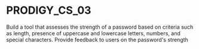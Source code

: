 # PRODIGY_CS_03
Build a tool that assesses the strength of a password based on criteria such as length, presence of uppercase and lowercase letters, numbers, and special characters. Provide feedback to users on the password's strength
